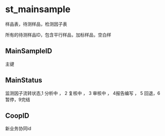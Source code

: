 # st_mainsample

样品表，待测样品，检测因子表

所有的待测样品ID，包含平行样品，加标样品，空白样

## MainSampleID

主键

## MainStatus

监测因子流转状态,1 分析中 ， 2 复核中 ， 3 审核中 ， 4报告编写 ， 5 回退，6暂停，9完结

## CoopID

新业务协同id

















